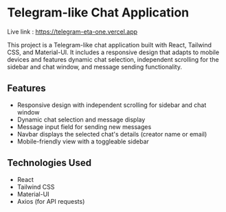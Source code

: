 # Telegram-like Chat Application

Live link : https://telegram-eta-one.vercel.app

This project is a Telegram-like chat application built with React, Tailwind CSS, and Material-UI. It includes a responsive design that adapts to mobile devices and features dynamic chat selection, independent scrolling for the sidebar and chat window, and message sending functionality.

## Features

- Responsive design with independent scrolling for sidebar and chat window
- Dynamic chat selection and message display
- Message input field for sending new messages
- Navbar displays the selected chat's details (creator name or email)
- Mobile-friendly view with a toggleable sidebar

## Technologies Used

- React
- Tailwind CSS
- Material-UI
- Axios (for API requests)

